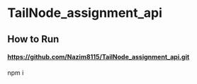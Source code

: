 # TailNode_assignment_api
## How to Run 
#### https://github.com/Nazim8115/TailNode_assignment_api.git
<p>npm i</p>
